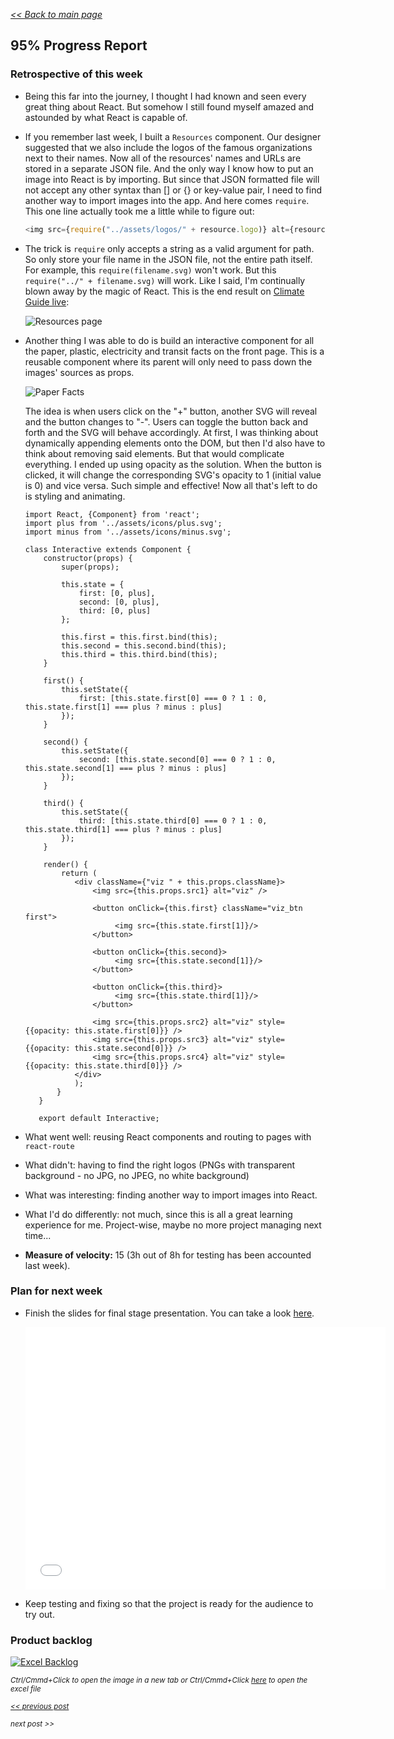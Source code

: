 _[<< Back to main page](https://maggievu.github.io/learning-reactjs/)_

## 95% Progress Report

### Retrospective of this week

- Being this far into the journey, I thought I had known and seen every great thing about React. But somehow I still found myself amazed and astounded by what React is capable of.

- If you remember last week, I built a ```Resources``` component. Our designer suggested that we also include the logos of the famous organizations next to their names. Now all of the resources' names and URLs are stored in a separate JSON file. And the only way I know how to put an image into React is by importing. But since that JSON formatted file will not accept any other syntax than [] or {} or key-value pair, I need to find another way to import images into the app. And here comes ```require```. This one line actually took me a little while to figure out:

    ```js
    <img src={require("../assets/logos/" + resource.logo)} alt={resource.name} />
    ```

- The trick is ```require``` only accepts a string as a valid argument for path. So only store your file name in the JSON file, not the entire path itself. For example, this ```require(filename.svg)``` won't work. But this ```require("../" + filename.svg)``` will work. Like I said, I'm continually blown away by the magic of React. This is the end result on [Climate Guide live](http://climateguide.tech/about):

    ![Resources page](../assets/images/week-11-26/resources.png "Resources page")

- Another thing I was able to do is build an interactive component for all the paper, plastic, electricity and transit facts on the front page. This is a reusable component where its parent will only need to pass down the images' sources as props.

    ![Paper Facts](../assets/images/week-11-26/paper.png "Paper Facts")

    The idea is when users click on the "+" button, another SVG will reveal and the button changes to "-". Users can toggle the button back and forth and the SVG will behave accordingly. At first, I was thinking about dynamically appending elements onto the DOM, but then I'd also have to think about removing said elements. But that would complicate everything. I ended up using opacity as the solution. When the button is clicked, it will change the corresponding SVG's opacity to 1 (initial value is 0) and vice versa. Such simple and effective! Now all that's left to do is styling and animating.

    ```
    import React, {Component} from 'react';
    import plus from '../assets/icons/plus.svg';
    import minus from '../assets/icons/minus.svg';

    class Interactive extends Component {
        constructor(props) {
            super(props);

            this.state = {
                first: [0, plus],
                second: [0, plus],
                third: [0, plus]
            };

            this.first = this.first.bind(this);
            this.second = this.second.bind(this);
            this.third = this.third.bind(this);
        }

        first() {
            this.setState({
                first: [this.state.first[0] === 0 ? 1 : 0, this.state.first[1] === plus ? minus : plus]
            });
        }

        second() {
            this.setState({
                second: [this.state.second[0] === 0 ? 1 : 0, this.state.second[1] === plus ? minus : plus]
            });
        }

        third() {
            this.setState({
                third: [this.state.third[0] === 0 ? 1 : 0, this.state.third[1] === plus ? minus : plus]
            });
        }

        render() {
            return (
               <div className={"viz " + this.props.className}>
                   <img src={this.props.src1} alt="viz" />

                   <button onClick={this.first} className="viz_btn first">
                        <img src={this.state.first[1]}/>
                   </button>

                   <button onClick={this.second}>
                        <img src={this.state.second[1]}/>
                   </button>

                   <button onClick={this.third}>
                        <img src={this.state.third[1]}/>
                   </button>

                   <img src={this.props.src2} alt="viz" style={{opacity: this.state.first[0]}} />
                   <img src={this.props.src3} alt="viz" style={{opacity: this.state.second[0]}} />
                   <img src={this.props.src4} alt="viz" style={{opacity: this.state.third[0]}} />
               </div>
               );
           }
       }

       export default Interactive;
    ```

- What went well: reusing React components and routing to pages with ```react-route```

- What didn't: having to find the right logos (PNGs with transparent background - no JPG, no JPEG, no white background)

- What was interesting: finding another way to import images into React.

- What I'd do differently: not much, since this is all a great learning experience for me. Project-wise, maybe no more project managing next time...

- __Measure of velocity:__ 15 (3h out of 8h for testing has been accounted last week).

### Plan for next week

- Finish the slides for final stage presentation. You can take a look [here](https://slides.com/maggievu/climateguide/).
    <p><iframe src="//slides.com/maggievu/climateguide/embed" width="576" height="420" scrolling="no" frameborder="0" webkitallowfullscreen mozallowfullscreen allowfullscreen></iframe></p>

- Keep testing and fixing so that the project is ready for the audience to try out.

### Product backlog

[![Excel Backlog](../assets/images/week-11-26/project-95.png "Excel Backlog")](https://maggievu.github.io/learning-reactjs/assets/images/week-11-26/project-95.png)

_<sub>Ctrl/Cmmd+Click to open the image in a new tab or Ctrl/Cmmd+Click [here](https://drive.google.com/open?id=1UqVxv-_tcCPCLWfPdkwNCtPNyowQdERi) to open the excel file</sub>_


_<sub>[<< previous post](week-11-19)</sub>_

_<sub>next post >>[](week-12-03)</sub>_
